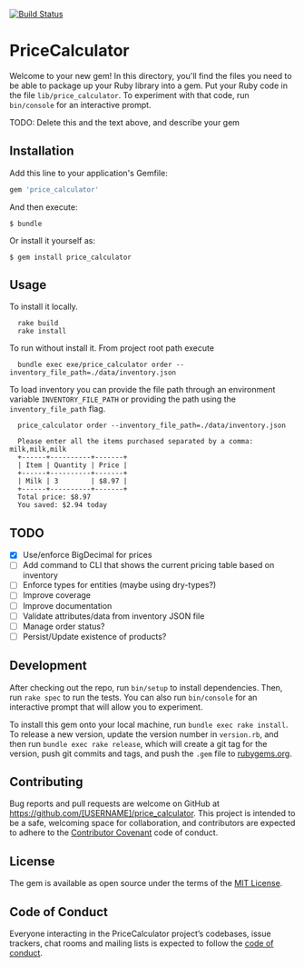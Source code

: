 [![Build Status](https://app.travis-ci.com/g3ortega/foursquare_next.svg?branch=main)](https://app.travis-ci.com/g3ortega/foursquare_next)

# PriceCalculator

Welcome to your new gem! In this directory, you'll find the files you need to be able to package up your Ruby library into a gem. Put your Ruby code in the file `lib/price_calculator`. To experiment with that code, run `bin/console` for an interactive prompt.

TODO: Delete this and the text above, and describe your gem

## Installation

Add this line to your application's Gemfile:

```ruby
gem 'price_calculator'
```

And then execute:

    $ bundle

Or install it yourself as:

    $ gem install price_calculator

## Usage

To install it locally.

```
  rake build
  rake install
```

To run without install it. From project root path execute

```
  bundle exec exe/price_calculator order --inventory_file_path=./data/inventory.json
```


To load inventory you can provide the file path through an environment variable `INVENTORY_FILE_PATH` or providing the path using the `inventory_file_path` flag.

```
  price_calculator order --inventory_file_path=./data/inventory.json

  Please enter all the items purchased separated by a comma: milk,milk,milk
  +------+----------+-------+
  | Item | Quantity | Price |
  +------+----------+-------+
  | Milk | 3        | $8.97 |
  +------+----------+-------+
  Total price: $8.97
  You saved: $2.94 today
```

## TODO
- [X] Use/enforce BigDecimal for prices
- [ ] Add command to CLI that shows the current pricing table based on inventory
- [ ] Enforce types for entities (maybe using dry-types?)
- [ ] Improve coverage
- [ ] Improve documentation
- [ ] Validate attributes/data from inventory JSON file
- [ ] Manage order status?
- [ ] Persist/Update existence of products?

## Development

After checking out the repo, run `bin/setup` to install dependencies. Then, run `rake spec` to run the tests. You can also run `bin/console` for an interactive prompt that will allow you to experiment.

To install this gem onto your local machine, run `bundle exec rake install`. To release a new version, update the version number in `version.rb`, and then run `bundle exec rake release`, which will create a git tag for the version, push git commits and tags, and push the `.gem` file to [rubygems.org](https://rubygems.org).

## Contributing

Bug reports and pull requests are welcome on GitHub at https://github.com/[USERNAME]/price_calculator. This project is intended to be a safe, welcoming space for collaboration, and contributors are expected to adhere to the [Contributor Covenant](http://contributor-covenant.org) code of conduct.

## License

The gem is available as open source under the terms of the [MIT License](https://opensource.org/licenses/MIT).

## Code of Conduct

Everyone interacting in the PriceCalculator project’s codebases, issue trackers, chat rooms and mailing lists is expected to follow the [code of conduct](https://github.com/[USERNAME]/price_calculator/blob/master/CODE_OF_CONDUCT.md).
